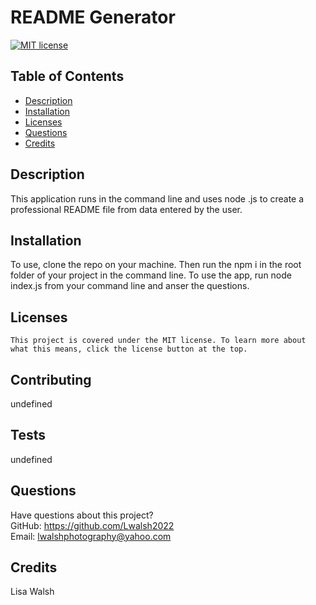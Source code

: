 # README Generator

  [![MIT license](https://img.shields.io/badge/License-MIT-blue.svg)](https://lbesson.mit-license.org/)

  ## Table of Contents
  * [Description](#description)
  * [Installation](#installation)
  * [Licenses](#licenses)
  * [Questions](#questions)
  * [Credits](#credits)

  ## Description
  This application runs in the command line and uses node .js to create a professional README file from data entered by the user.

  ## Installation
  To use, clone the repo on your machine. Then run the npm i in the root folder of your project in the command line. To use the app, run node index.js from your command line and anser the questions.

  ## Licenses
    This project is covered under the MIT license. To learn more about what this means, click the license button at the top.

  ## Contributing
  undefined

  ## Tests
  undefined

  ## Questions
  Have questions about this project?  
  GitHub: https://github.com/Lwalsh2022  
  Email: lwalshphotography@yahoo.com

  ## Credits
  Lisa Walsh
